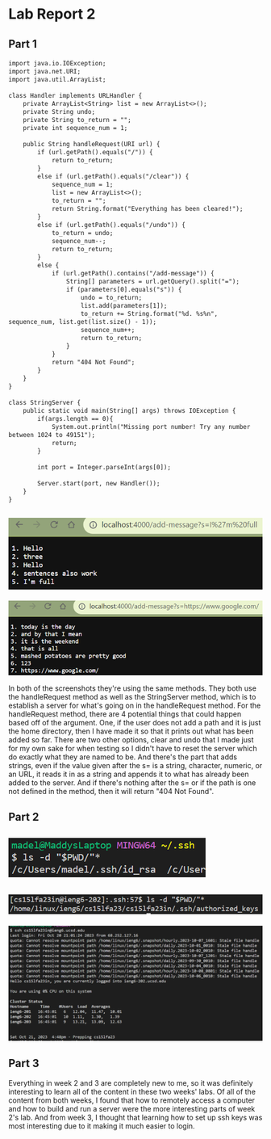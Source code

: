 # Lab Report 2

## Part 1
```
import java.io.IOException;
import java.net.URI;
import java.util.ArrayList;

class Handler implements URLHandler {
    private ArrayList<String> list = new ArrayList<>();
    private String undo;
    private String to_return = "";
    private int sequence_num = 1;

    public String handleRequest(URI url) {
        if (url.getPath().equals("/")) {
            return to_return;
        }
        else if (url.getPath().equals("/clear")) {
            sequence_num = 1;
            list = new ArrayList<>();
            to_return = "";
            return String.format("Everything has been cleared!");
        }
        else if (url.getPath().equals("/undo")) {
            to_return = undo;
            sequence_num--;
            return to_return;
        }
        else {
            if (url.getPath().contains("/add-message")) {
                String[] parameters = url.getQuery().split("=");
                if (parameters[0].equals("s")) {
                    undo = to_return;
                    list.add(parameters[1]);
                    to_return += String.format("%d. %s%n", sequence_num, list.get(list.size() - 1));
                    sequence_num++;
                    return to_return;
                }
            }
            return "404 Not Found";
        } 
    }
}

class StringServer {
    public static void main(String[] args) throws IOException {
        if(args.length == 0){
            System.out.println("Missing port number! Try any number between 1024 to 49151");
            return;
        }

        int port = Integer.parseInt(args[0]);

        Server.start(port, new Handler());
    }
}
```
![image](<StringServer sc1.png>)
---
![image](<StringServer sc2.png>)

In both of the screenshots they're using the same methods. They both use the handleRequest method as well as the StringServer method, which is to establish a server for what's going on in the handleRequest method.  For the handleRequest method, there are 4 potential things that could happen based off of the argument.  One, if the user does not add a path and it is just the home directory, then I have made it so that it prints out what has been added so far.  There are two other options, clear and undo that I made just for my own sake for when testing so I didn't have to reset the server which do exactly what they are named to be. And there's the part that adds strings, even if the value given after the s= is a string, character, numeric, or an URL, it reads it in as a string and appends it to what has already been added to the server.  And if there's nothing after the s= or if the path is one not defined in the method, then it will return "404 Not Found".

## Part 2
![image](<Path priv key.png>)
---
![image](<Path pub key.png>)
---
![image](<ssh login np.png>)

## Part 3
Everything in week 2 and 3 are completely new to me, so it was definitely interesting to learn all of the content in these two weeks' labs.  Of all of the content from both weeks, I found that how to remotely access a computer and how to build and run a server were the more interesting parts of week 2's lab.  And from week 3, I thought that learning how to set up ssh keys was most interesting due to it making it much easier to login.
